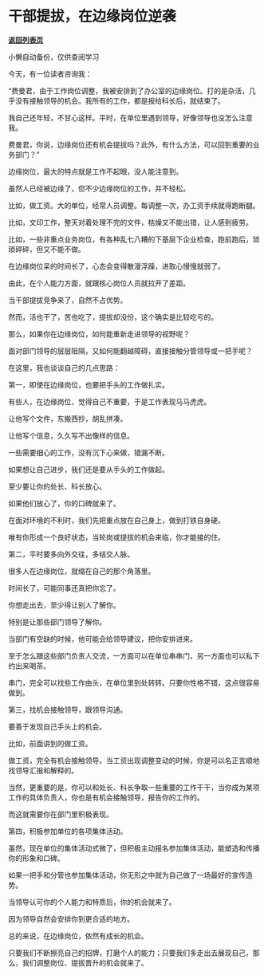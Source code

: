 # 干部提拔，在边缘岗位逆袭

[**返回列表页**](/gzh/费曼的小茶馆)

小懒自动备份，仅供查阅学习

今天，有一位读者咨询我：

  

“费曼君，由于工作岗位调整，我被安排到了办公室的边缘岗位。打的是杂活，几乎没有接触领导的机会。我所有的工作，都是报给科长后，就结束了。

  

我自己还年轻，不甘心这样。平时，在单位里遇到领导，好像领导也没怎么注意我。

  

费曼君，你说，边缘岗位还有机会提拔吗？此外，有什么方法，可以回到重要的业务部门？”

  

边缘岗位，最大的特点就是工作不起眼，没人能注意到。

  

虽然人已经被边缘了，但不少边缘岗位的工作，并不轻松。

  

比如，做工资。大的单位，经常人员调整。每调整一次，办工资手续就得跑断腿。

  

比如，文印工作，整天对着处理不完的文件，枯燥又不能出错，让人感到疲劳。

  

比如，一些非重点业务岗位，有各种乱七八糟的下基层下企业检查，跑前跑后，琐琐碎碎，但又不能不做。

  

在边缘岗位呆的时间长了，心态会变得散漫浮躁，进取心慢慢就弱了。

  

由此，在个人能力方面，就跟核心岗位人员就拉开了差距。

  

当干部提拔竞争来了，自然不占优势。

  

然而，活也干了，苦也吃了，提拔却没份，这个确实是比较吃亏的。

  

那么，如果你在边缘岗位，如何能重新走进领导的视野呢？

  

面对部门领导的层层阻隔，又如何能翻越障碍，直接接触分管领导或一把手呢？

  

在这里，我也谈谈自己的几点思路：

  

第一，即使在边缘岗位，也要把手头的工作做扎实。

  

有些人，在边缘岗位，觉得自己不重要，于是工作表现马马虎虎。

  

让他写个文件，东搬西抄，胡乱拼凑。

  

让他写个信息，久久写不出像样的信息。

  

一些需要细心的工作，没有沉下心来做，错漏不断。

  

如果想让自己进步，我们还是要从手头的工作做起。

  

至少要让你的处长、科长放心。

  

如果他们放心了，你的口碑就来了。

  

在面对环境的不利时，我们先把重点放在自己身上，做到打铁自身硬。

  

唯有你形成一个良好状态，当轮岗或提拔的机会来临，你才能接的住。

  

第二，平时要多向外交往，多结交人脉。

  

很多人在边缘岗位，就缩在自己的那个角落里。

  

时间长了，可能同事还真把你忘了。

  

你想走出去，至少得让别人了解你。

  

特别是让那些部门领导了解你。

  

当部门有空缺的时候，他可能会给领导建议，把你安排进来。

  

至于怎么跟这些部门负责人交流，一方面可以在单位串串门，另一方面也可以私下约出来喝茶。

  

串门，完全可以找些工作由头，在单位里到处转转。只要你性格不错，这点很容易做到。

  

第三，找机会接触领导，跟领导沟通。

  

要善于发现自己手头上的机会。

  

比如，前面讲到的做工资。

  

做工资，完全有机会接触领导。当工资出现调整变动的时候，你是可以名正言顺地找领导汇报和解释的。

  

当然，更重要的是，你可以和处长、科长争取一些重要的工作干干，当你成为某项工作的具体负责人，你也是有机会接触领导，报告你的工作的。

  

而这就需要你在部门里积极表现。

  

第四，积极参加单位的各项集体活动。

  

虽然，现在单位的集体活动式微了，但积极主动报名参加集体活动，能塑造和传播你的形象和口碑。

  

如果一把手和分管也参加集体活动，你无形之中就为自己做了一场最好的宣传造势。

  

当领导认可你的个人能力和特质后，你的机会就来了。

  

因为领导自然会安排你到更合适的地方。

  

总的来说，在边缘岗位，依然有成长的机会。

  

只要我们不断擦亮自己的招牌，打磨个人的能力；只要我们多走出去展现自己，那么，我们调整岗位、提拔晋升的机会就来了。

